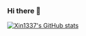 ### Hi there 👋

[![Xin1337's GitHub stats](https://github-readme-stats.vercel.app/api?username=Xin1337&show_icons=true&theme=dracula)](https://github.com/anuraghazra/github-readme-stats)


<!--
**Xin1337/Xin1337** is a ✨ _special_ ✨ repository because its `README.md` (this file) appears on your GitHub profile.

Here are some ideas to get you started:

- 🔭 I’m currently working on ...
- 🌱 I’m currently learning ...
- 👯 I’m looking to collaborate on ...
- 🤔 I’m looking for help with ...
- 💬 Ask me about ...
- 📫 How to reach me: ...
- 😄 Pronouns: ...
- ⚡ Fun fact: ...
-->
